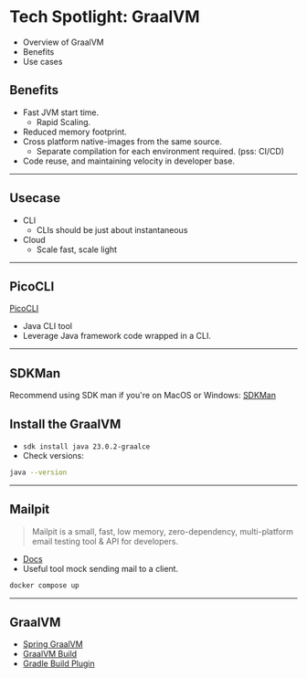# Tech Spotlight: GraalVM

- Overview of GraalVM
- Benefits
- Use cases

## Benefits

- Fast JVM start time.
  - Rapid Scaling.
- Reduced memory footprint.
- Cross platform native-images from the same source.
  - Separate compilation for each environment required. (pss: CI/CD)
- Code reuse, and maintaining velocity in developer base.

---

## Usecase

- CLI
  - CLIs should be just about instantaneous
- Cloud
  - Scale fast, scale light

---

## PicoCLI

[PicoCLI](https://picocli.info/)

- Java CLI tool
- Leverage Java framework code wrapped in a CLI.

---

## SDKMan

Recommend using SDK man if you're on MacOS or Windows:
[SDKMan](https://sdkman.io/jdks/)

## Install the GraalVM

- `sdk install java 23.0.2-graalce`
- Check versions:

```sh
java --version
```

---

## Mailpit

> Mailpit is a small, fast, low memory, zero-dependency, multi-platform email testing tool & API for developers.

- [Docs](https://mailpit.axllent.org/)
- Useful tool mock sending mail to a client.

```sh
docker compose up
```

---

## GraalVM

- [Spring GraalVM](https://docs.spring.io/spring-boot/reference/packaging/native-image/introducing-graalvm-native-images.html)
- [GraalVM Build](https://www.graalvm.org/latest/reference-manual/native-image/guides/build-native-executable-from-jar/)
- [Gradle Build Plugin](https://graalvm.github.io/native-build-tools/latest/gradle-plugin.html)
